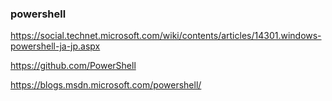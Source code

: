 ### powershell

https://social.technet.microsoft.com/wiki/contents/articles/14301.windows-powershell-ja-jp.aspx

https://github.com/PowerShell

https://blogs.msdn.microsoft.com/powershell/









